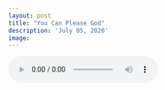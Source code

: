 ```yaml
---
layout: post
title: "You Can Please God"
description: 'July 05, 2020'
image:
---
```


<audio controls preload="metadata">
  <source src="https://docs.google.com/uc?export=open&id=1HjQlTMbFyAryWTSukOKBiPjlqpggfS7J" type="audio/mp3">
Your browser does not support the audio element.
</audio>
